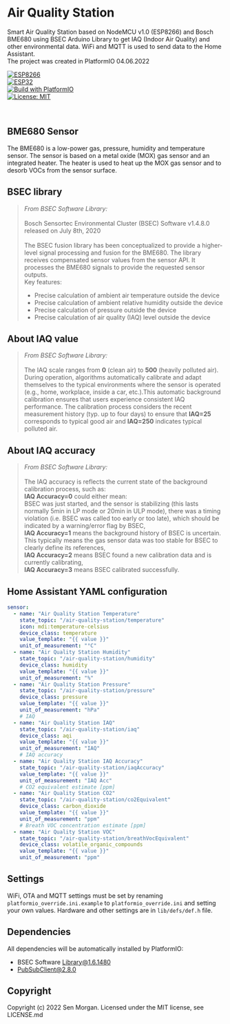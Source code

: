 # Air Quality Station

Smart Air Quality Station based on NodeMCU v1.0 (ESP8266) and Bosch BME680 using BSEC Arduino Library to get IAQ (Indoor Air Quality) and other environmental data.
WiFi and MQTT is used to send data to the Home Assistant.<br>
The project was created in PlatformIO 04.06.2022

[![ESP8266](https://img.shields.io/badge/ESP-8266-000000.svg?longCache=true&style=flat&colorA=AA101F)](https://www.espressif.com/en/products/socs/esp8266)<br>
[![ESP32](https://img.shields.io/badge/ESP-32-000000.svg?longCache=true&style=flat&colorA=AA101F)](https://www.espressif.com/en/products/socs/esp32)<br>
[![Build with PlatformIO](https://img.shields.io/badge/Build%20with-PlatformIO-orange)](https://platformio.org/)<br>
[![License: MIT](https://img.shields.io/badge/License-MIT-brightgreen.svg)](https://opensource.org/licenses/MIT)

<br>

## BME680 Sensor
The BME680 is a low-power gas, pressure, humidity and temperature sensor. The sensor is based on a metal oxide (MOX) gas sensor and an integrated heater. The heater is used to heat up the MOX gas sensor and to desorb VOCs from the sensor surface.

## BSEC library
>*From BSEC Software Library:*<br><br>
Bosch Sensortec Environmental Cluster (BSEC) Software v1.4.8.0 released on July 8th, 2020<br><br>
The BSEC fusion library has been conceptualized to provide a higher-level signal processing and fusion for the BME680. The library receives compensated sensor values from the sensor API. It processes the BME680 signals to provide the requested sensor outputs.<br>
Key features:<br>
>- Precise calculation of ambient air temperature outside the device<br>
>- Precise calculation of ambient relative humidity outside the device
>- Precise calculation of pressure outside the device
>- Precise calculation of air quality (IAQ) level outside the device

## About IAQ value
>*From BSEC Software Library:*<br><br>
The IAQ scale ranges from **0** (clean air) to **500** (heavily polluted air). During operation, algorithms automatically calibrate and adapt themselves to the typical environments where the sensor is operated (e.g., home, workplace, inside a car, etc.).This automatic background calibration ensures that users experience consistent IAQ performance. The calibration process considers the recent measurement history (typ. up to four days) to ensure that **IAQ=25** corresponds to typical good air and **IAQ=250** indicates typical polluted air.

## About IAQ accuracy
 >*From BSEC Software Library:*<br><br>
The IAQ accuracy is reflects the current state of the background calibration process, such as:<br>
**IAQ Accuracy=0** could either mean:<br>
BSEC was just started, and the sensor is stabilizing (this lasts normally 5min in LP mode or 20min in ULP mode),
there was a timing violation (i.e. BSEC was called too early or too late), which should be indicated by a warning/error flag by BSEC,<br>
**IAQ Accuracy=1** means the background history of BSEC is uncertain. This typically means the gas sensor data was too stable for BSEC to clearly define its references,<br>
**IAQ Accuracy=2** means BSEC found a new calibration data and is currently calibrating,<br>
**IAQ Accuracy=3** means BSEC calibrated successfully.

## Home Assistant YAML configuration
```yaml
sensor:
  - name: "Air Quality Station Temperature"
    state_topic: "/air-quality-station/temperature"
    icon: mdi:temperature-celsius
    device_class: temperature
    value_template: "{{ value }}"
    unit_of_measurement: "°C"
  - name: "Air Quality Station Humidity"
    state_topic: "/air-quality-station/humidity"
    device_class: humidity
    value_template: "{{ value }}"
    unit_of_measurement: "%"
  - name: "Air Quality Station Pressure"
    state_topic: "/air-quality-station/pressure"
    device_class: pressure
    value_template: "{{ value }}"
    unit_of_measurement: "hPa"
    # IAQ
  - name: "Air Quality Station IAQ"
    state_topic: "/air-quality-station/iaq"
    device_class: aqi
    value_template: "{{ value }}"
    unit_of_measurement: "IAQ"
    # IAQ accuracy
  - name: "Air Quality Station IAQ Accuracy"
    state_topic: "/air-quality-station/iaqAccuracy"
    value_template: "{{ value }}"
    unit_of_measurement: "IAQ Acc"
    # CO2 equivalent estimate [ppm]
  - name: "Air Quality Station CO2"
    state_topic: "/air-quality-station/co2Equivalent"
    device_class: carbon_dioxide
    value_template: "{{ value }}"
    unit_of_measurement: "ppm"
    # Breath VOC concentration estimate [ppm]
  - name: "Air Quality Station VOC"
    state_topic: "/air-quality-station/breathVocEquivalent"
    device_class: volatile_organic_compounds
    value_template: "{{ value }}"
    unit_of_measurement: "ppm"
```

## Settings
WiFi, OTA and MQTT settings must be set by renaming `platformio_override.ini.example` to `platformio_override.ini` and setting your own values.
Hardware and other settings are in `lib/defs/def.h` file.

## Dependencies
All dependencies will be automatically installed by PlatformIO:
- BSEC Software Library@1.6.1480
- PubSubClient@2.8.0

## Copyright
Copyright (c) 2022 Sen Morgan. Licensed under the MIT license, see LICENSE.md